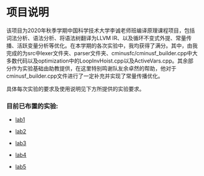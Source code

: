# 项目说明

该项目为2020年秋季学期中国科学技术大学李诚老师班编译原理课程项目，包括词法分析、语法分析、将语法树翻译为LLVM IR、以及循环不变式外提、常量传播、活跃变量分析等优化。在本学期的各次实验中，我均获得了满分。其中，由我完成的为src中lexer文件夹、parser文件夹、cminusfc/cminusf_builder.cpp中大多数代码以及optimization中的LoopInvHoist.cpp以及ActiveVars.cpp。其余部分作为实验基础由助教提供，在这里特别鸣谢队友余卓然的帮助，他对于cminusf_builder.cpp文件进行了一定补充并实现了常量传播优化。

具体每次实验的要求及使用说明见下方所提供的实验要求。

### 目前已布置的实验:
*   [lab1](./Documentations/lab1/README.md)

*   [lab2](./Documentations/lab2/README.md)

*   [lab3](./Documentations/lab3/README.md)

*   [lab4](./Documentations/lab4/README.md)

*   [lab5](./Documentations/lab5/README.md)
    
